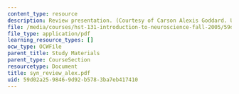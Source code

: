 ```yaml
---
content_type: resource
description: Review presentation. (Courtesy of Carson Alexis Goddard. Used with permission.)
file: /media/courses/hst-131-introduction-to-neuroscience-fall-2005/59d02a2598469d92b5783ba7eb417410_syn_review_alex.pdf
file_type: application/pdf
learning_resource_types: []
ocw_type: OCWFile
parent_title: Study Materials
parent_type: CourseSection
resourcetype: Document
title: syn_review_alex.pdf
uid: 59d02a25-9846-9d92-b578-3ba7eb417410
---
```

